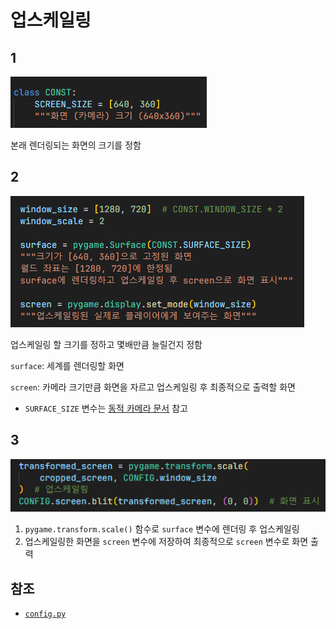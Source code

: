 # 업스케일링
## 1
![1](./images/upscailing_1.png)

본래 렌더링되는 화면의 크기를 정함

## 2
![2](./images/upscailing_2.png)

업스케일링 할 크기를 정하고 몇배만큼 늘릴건지 정함

`surface`: 세계를 렌더링할 화면

`screen`: 카메라 크기만큼 화면을 자르고 업스케일링 후 최종적으로 출력할 화면

- `SURFACE_SIZE` 변수는 [동적 카메라 문서](./dynamic_camera.md) 참고

## 3
![3](./images/upscailing_3.png)

1. `pygame.transform.scale()` 함수로 `surface` 변수에 렌더링 후 업스케일링
2. 업스케일링한 화면을 `screen` 변수에 저장하여 최종적으로 `screen` 변수로 화면 출력

## 참조
- [`config.py`](../components/config.py)